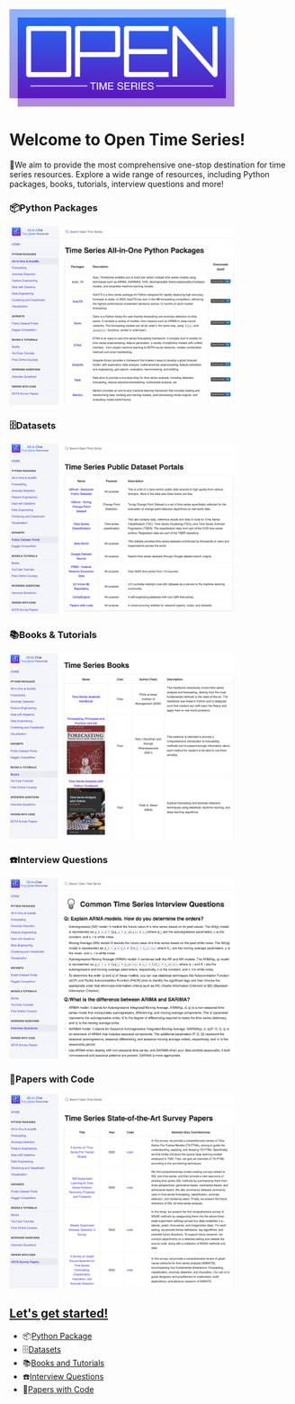 <img src="/assets/images/large-logo.png" alt="Open Time Series" style="max-width: 400px;">

# Welcome to Open Time Series!
💬We aim to provide the most comprehensive one-stop destination for time series resources. Explore a wide range of resources, including Python packages, books, tutorials, interview questions and more! 

### 📦Python Packages
<img src="/assets/images/screenshots/Python Packages.png" alt="Python Packages" style="max-width: 400px;">

### 🗄️Datasets
<img src="/assets/images/screenshots/Datasets.png" alt="Datasets" style="max-width: 400px;">

### 📚Books & Tutorials
<img src="/assets/images/screenshots/Books and Tutorials.png" alt="Books and Tutorials" style="max-width: 400px;">

### ☎️Interview Questions
<img src="/assets/images/screenshots/Interview Questions.png" alt="Interview Questions" style="max-width: 400px;">

### 📄️Papers with Code
<img src="/assets/images/screenshots/Papers with Code.png" alt="Papers with Code" style="max-width: 400px;">

## [Let's get started!](opentimeseries.com)
* 📦[Python Package]()
* 🗄️[Datasets]()
* 📚[Books and Tutorials]()
* ☎️[Interview Questions]()
* 📄[Papers with Code]()